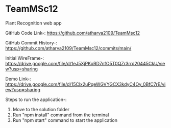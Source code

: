 # TeamMSc12
Plant Recognition web app

GitHub Code Link-: https://github.com/atharva2109/TeamMsc12


GitHub Commit History-: https://github.com/atharva2109/TeamMsc12/commits/main/ 


Initial WireFrame-: https://drive.google.com/file/d/1eJ5XjPKoRD7nfO5T0QZr3rrd20445CkU/view?usp=sharing

Demo Link-: https://drive.google.com/file/d/15Clx2uPqeWGVYGCX3kdyC4Oy_0BfC7rE/view?usp=sharing

Steps to run the application-:

1. Move to the solution folder
2. Run "npm install" command from the terminal
3. Run "npm start" command to start the application
